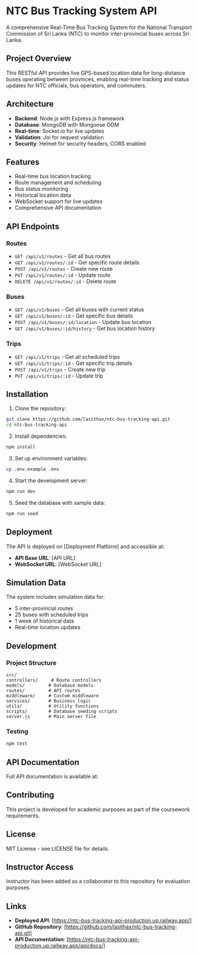 ﻿# NTC Bus Tracking System API

A comprehensive Real-Time Bus Tracking System for the National Transport Commission of Sri Lanka (NTC) to monitor inter-provincial buses across Sri Lanka.

## Project Overview

This RESTful API provides live GPS-based location data for long-distance buses operating between provinces, enabling real-time tracking and status updates for NTC officials, bus operators, and commuters.

## Architecture

- **Backend**: Node.js with Express.js framework
- **Database**: MongoDB with Mongoose ODM
- **Real-time**: Socket.io for live updates
- **Validation**: Joi for request validation
- **Security**: Helmet for security headers, CORS enabled

## Features

- Real-time bus location tracking
- Route management and scheduling
- Bus status monitoring
- Historical location data
- WebSocket support for live updates
- Comprehensive API documentation

## API Endpoints

### Routes
- `GET /api/v1/routes` - Get all bus routes
- `GET /api/v1/routes/:id` - Get specific route details
- `POST /api/v1/routes` - Create new route
- `PUT /api/v1/routes/:id` - Update route
- `DELETE /api/v1/routes/:id` - Delete route

### Buses
- `GET /api/v1/buses` - Get all buses with current status
- `GET /api/v1/buses/:id` - Get specific bus details
- `POST /api/v1/buses/:id/location` - Update bus location
- `GET /api/v1/buses/:id/history` - Get bus location history

### Trips
- `GET /api/v1/trips` - Get all scheduled trips
- `GET /api/v1/trips/:id` - Get specific trip details
- `POST /api/v1/trips` - Create new trip
- `PUT /api/v1/trips/:id` - Update trip

## Installation

1. Clone the repository:
```bash
git clone https://github.com/lasithax/ntc-bus-tracking-api.git
cd ntc-bus-tracking-api
```

2. Install dependencies:
```bash
npm install
```

3. Set up environment variables:
```bash
cp .env.example .env
```

4. Start the development server:
```bash
npm run dev
```

5. Seed the database with sample data:
```bash
npm run seed
```

## Deployment

The API is deployed on [Deployment Platform] and accessible at:
- **API Base URL**: [API URL]
- **WebSocket URL**: [WebSocket URL]

## Simulation Data

The system includes simulation data for:
- 5 inter-provincial routes
- 25 buses with scheduled trips
- 1 week of historical data
- Real-time location updates

## Development

### Project Structure
```
src/
controllers/     # Route controllers
models/         # Database models
routes/         # API routes
middleware/     # Custom middleware
services/       # Business logic
utils/          # Utility functions
scripts/        # Database seeding scripts
server.js       # Main server file
```

### Testing
```bash
npm test
```

## API Documentation

Full API documentation is available at: 

## Contributing

This project is developed for academic purposes as part of the coursework requirements.

## License

MIT License - see LICENSE file for details.

## Instructor Access

Instructor has been added as a collaborator to this repository for evaluation purposes.

## Links

- **Deployed API**: [https://ntc-bus-tracking-api-production.up.railway.app/]
- **GitHub Repository**: [https://github.com/lasithax/ntc-bus-tracking-api.git]
- **API Documentation**: [https://ntc-bus-tracking-api-production.up.railway.app/api/docs/]
